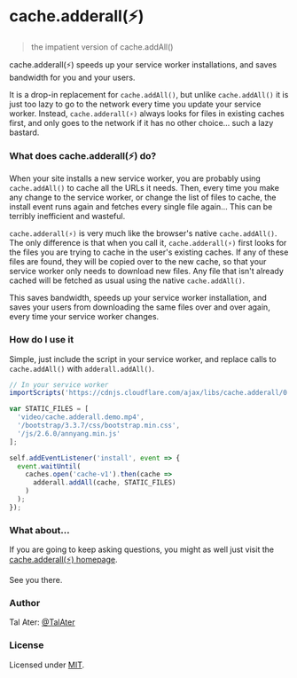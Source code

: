 # cache.adderall(⚡)
> the impatient version of cache.addAll() 

cache.adderall(⚡) speeds up your service worker installations, and saves bandwidth for you and your users.

It is a drop-in replacement for `cache.addAll()`, but unlike `cache.addAll()` it is just too lazy to go to the network every time you update your service worker. Instead, `cache.adderall(⚡)` always looks for files in existing caches first, and only goes to the network if it has no other choice… such a lazy bastard.

### What does cache.adderall(⚡) do?

When your site installs a new service worker, you are probably using `cache.addAll()` to cache all the URLs it needs. Then, every time you make any change to the service worker, or change the list of files to cache, the install event runs again and fetches every single file again… This can be terribly inefficient and wasteful.

`cache.adderall(⚡)` is very much like the browser's native `cache.addAll()`. The only difference is that when you call it, `cache.adderall(⚡)` first looks for the files you are trying to cache in the user's existing caches. If any of these files are found, they will be copied over to the new cache, so that your service worker only needs to download new files. Any file that isn't already cached will be fetched as usual using the native `cache.addAll()`.

This saves bandwidth, speeds up your service worker installation, and saves your users from downloading the same files over and over again, every time your service worker changes.

### How do I use it

Simple, just include the script in your service worker, and replace calls to `cache.addAll()` with `adderall.addAll()`.

````javascript
// In your service worker
importScripts('https://cdnjs.cloudflare.com/ajax/libs/cache.adderall/0.1.0/cache.adderall.js');

var STATIC_FILES = [
  'video/cache.adderall.demo.mp4',
  '/bootstrap/3.3.7/css/bootstrap.min.css',
  '/js/2.6.0/annyang.min.js'
];

self.addEventListener('install', event => {
  event.waitUntil(
    caches.open('cache-v1').then(cache =>
      adderall.addAll(cache, STATIC_FILES)
    )
  );
});
````

### What about...

If you are going to keep asking questions, you might as well just visit the [cache.adderall(⚡) homepage](https://www.talater.com/adderall/).

See you there.

### Author

Tal Ater: [@TalAter](https://twitter.com/TalAter)

### License

Licensed under [MIT](https://github.com/TalAter/Progressive-UI-KITT/blob/master/LICENSE).
